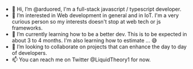 - 👋 Hi, I’m @arduored, I'm a full-stack javascript / typescript developer. 
- 👀 I’m interested in Web development in general and in IoT. I'm a very curious person so my interests doesn't stop at web tech or js frameworks.
- 🌱 I’m currently learning how to be a better dev. This is to be expected in about 3 to 4 months. I'm also learning how to estimate ... 😅
- 💞️ I’m looking to collaborate on projects that can enhance the day to day of developers.
- 📫 You can reach me on Twitter @LiquidTheory1 for now.

<!---
arduored/arduored is a ✨ special ✨ repository because its `README.md` (this file) appears on your GitHub profile.
You can click the Preview link to take a look at your changes.
--->
